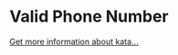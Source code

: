 Valid Phone Number
=
[Get more information about kata...](https://www.codewars.com//kata/525f47c79f2f25a4db000025)